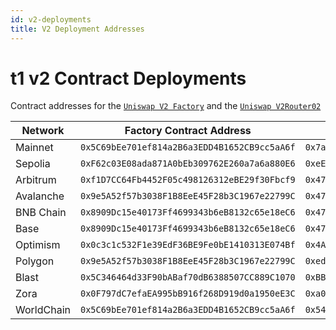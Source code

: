 ```yaml
---
id: v2-deployments
title: V2 Deployment Addresses
---
```


# t1 v2 Contract Deployments

Contract addresses for the [`Uniswap V2 Factory`](https://github.com/Uniswap/v2-core/blob/master/contracts/UniswapV2Factory.sol) and the [`Uniswap V2Router02`](https://github.com/Uniswap/v2-periphery/blob/master/contracts/UniswapV2Router02.sol)

| Network                                              | Factory Contract Address                     | V2Router02 Contract Address                  |
| ---------------------------------------------------- | -------------------------------------------- | -------------------------------------------- |
| Mainnet                                              | `0x5C69bEe701ef814a2B6a3EDD4B1652CB9cc5aA6f` | `0x7a250d5630B4cF539739dF2C5dAcb4c659F2488D` |
| Sepolia                                              | `0xF62c03E08ada871A0bEb309762E260a7a6a880E6` | `0xeE567Fe1712Faf6149d80dA1E6934E354124CfE3` |
| Arbitrum                                             | `0xf1D7CC64Fb4452F05c498126312eBE29f30Fbcf9` | `0x4752ba5dbc23f44d87826276bf6fd6b1c372ad24` |
| Avalanche                                            | `0x9e5A52f57b3038F1B8EeE45F28b3C1967e22799C` | `0x4752ba5dbc23f44d87826276bf6fd6b1c372ad24` |
| BNB Chain                                            | `0x8909Dc15e40173Ff4699343b6eB8132c65e18eC6` | `0x4752ba5dbc23f44d87826276bf6fd6b1c372ad24` |
| Base                                                 | `0x8909Dc15e40173Ff4699343b6eB8132c65e18eC6` | `0x4752ba5dbc23f44d87826276bf6fd6b1c372ad24` |
| Optimism                                             | `0x0c3c1c532F1e39EdF36BE9Fe0bE1410313E074Bf` | `0x4A7b5Da61326A6379179b40d00F57E5bbDC962c2` |
| Polygon                                              | `0x9e5A52f57b3038F1B8EeE45F28b3C1967e22799C` | `0xedf6066a2b290C185783862C7F4776A2C8077AD1` |
| Blast                                                | `0x5C346464d33F90bABaf70dB6388507CC889C1070` | `0xBB66Eb1c5e875933D44DAe661dbD80e5D9B03035` |
| Zora                                                 | `0x0F797dC7efaEA995bB916f268D919d0a1950eE3C` | `0xa00F34A632630EFd15223B1968358bA4845bEEC7` |
| WorldChain                                           | `0x5C69bEe701ef814a2B6a3EDD4B1652CB9cc5aA6f` | `0x541aB7c31A119441eF3575F6973277DE0eF460bd` |
